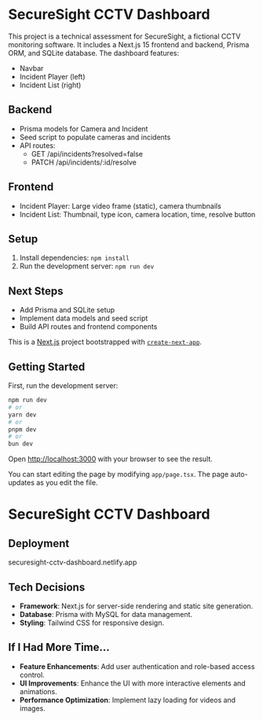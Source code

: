 # SecureSight CCTV Dashboard

This project is a technical assessment for SecureSight, a fictional CCTV monitoring software. It includes a Next.js 15 frontend and backend, Prisma ORM, and SQLite database. The dashboard features:

- Navbar
- Incident Player (left)
- Incident List (right)

## Backend
- Prisma models for Camera and Incident
- Seed script to populate cameras and incidents
- API routes:
  - GET /api/incidents?resolved=false
  - PATCH /api/incidents/:id/resolve

## Frontend
- Incident Player: Large video frame (static), camera thumbnails
- Incident List: Thumbnail, type icon, camera location, time, resolve button

## Setup
1. Install dependencies: `npm install`
2. Run the development server: `npm run dev`

## Next Steps
- Add Prisma and SQLite setup
- Implement data models and seed script
- Build API routes and frontend components

This is a [Next.js](https://nextjs.org) project bootstrapped with [`create-next-app`](https://nextjs.org/docs/app/api-reference/cli/create-next-app).

## Getting Started

First, run the development server:

```bash
npm run dev
# or
yarn dev
# or
pnpm dev
# or
bun dev
```

Open [http://localhost:3000](http://localhost:3000) with your browser to see the result.

You can start editing the page by modifying `app/page.tsx`. The page auto-updates as you edit the file.

# SecureSight CCTV Dashboard

## Deployment 
securesight-cctv-dashboard.netlify.app

## Tech Decisions
- **Framework**: Next.js for server-side rendering and static site generation.
- **Database**: Prisma with MySQL for data management.
- **Styling**: Tailwind CSS for responsive design.

## If I Had More Time...
- **Feature Enhancements**: Add user authentication and role-based access control.
- **UI Improvements**: Enhance the UI with more interactive elements and animations.
- **Performance Optimization**: Implement lazy loading for videos and images.

